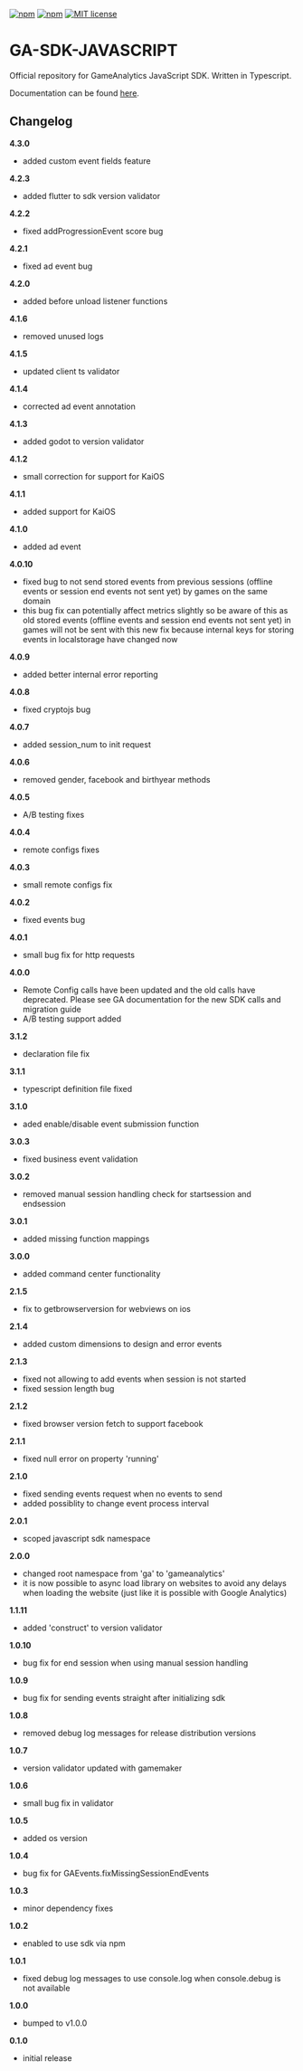 [![npm](https://img.shields.io/npm/v/gameanalytics.svg)](https://www.npmjs.com/package/gameanalytics)
[![npm](https://img.shields.io/npm/dt/gameanalytics.svg?label=npm%20downloads)](https://www.npmjs.com/package/gameanalytics)
[![MIT license](http://img.shields.io/badge/license-MIT-brightgreen.svg)](http://opensource.org/licenses/MIT)

GA-SDK-JAVASCRIPT
=================

Official repository for GameAnalytics JavaScript SDK. Written in Typescript.

Documentation can be found [here](https://gameanalytics.com/docs/javascript-sdk).

Changelog
---------
<!--(CHANGELOG_TOP)-->
**4.3.0**
* added custom event fields feature

**4.2.3**
* added flutter to sdk version validator

**4.2.2**
* fixed addProgressionEvent score bug

**4.2.1**
* fixed ad event bug

**4.2.0**
* added before unload listener functions

**4.1.6**
* removed unused logs

**4.1.5**
* updated client ts validator

**4.1.4**
* corrected ad event annotation

**4.1.3**
* added godot to version validator

**4.1.2**
* small correction for support for KaiOS

**4.1.1**
* added support for KaiOS

**4.1.0**
* added ad event

**4.0.10**
* fixed bug to not send stored events from previous sessions (offline events or session end events not sent yet) by games on the same domain
* this bug fix can potentially affect metrics slightly so be aware of this as old stored events (offline events and session end events not sent yet) in games will not be sent with this new fix because internal keys for storing events in localstorage have changed now

**4.0.9**
* added better internal error reporting

**4.0.8**
* fixed cryptojs bug

**4.0.7**
* added session_num to init request

**4.0.6**
* removed gender, facebook and birthyear methods

**4.0.5**
* A/B testing fixes

**4.0.4**
* remote configs fixes

**4.0.3**
* small remote configs fix

**4.0.2**
* fixed events bug

**4.0.1**
* small bug fix for http requests

**4.0.0**
* Remote Config calls have been updated and the old calls have deprecated. Please see GA documentation for the new SDK calls and migration guide
* A/B testing support added

**3.1.2**
* declaration file fix

**3.1.1**
* typescript definition file fixed

**3.1.0**
* aded enable/disable event submission function

**3.0.3**
* fixed business event validation

**3.0.2**
* removed manual session handling check for startsession and endsession

**3.0.1**
* added missing function mappings

**3.0.0**
* added command center functionality

**2.1.5**
* fix to getbrowserversion for webviews on ios

**2.1.4**
* added custom dimensions to design and error events

**2.1.3**
* fixed not allowing to add events when session is not started
* fixed session length bug

**2.1.2**
* fixed browser version fetch to support facebook

**2.1.1**
* fixed null error on property 'running'

**2.1.0**
* fixed sending events request when no events to send
* added possiblity to change event process interval

**2.0.1**
* scoped javascript sdk namespace

**2.0.0**
* changed root namespace from 'ga' to 'gameanalytics'
* it is now possible to async load library on websites to avoid any delays when loading the website (just like it is possible with Google Analytics)

**1.1.11**
* added 'construct' to version validator

**1.0.10**
* bug fix for end session when using manual session handling

**1.0.9**
* bug fix for sending events straight after initializing sdk

**1.0.8**
* removed debug log messages for release distribution versions

**1.0.7**
* version validator updated with gamemaker

**1.0.6**
* small bug fix in validator

**1.0.5**
* added os version

**1.0.4**
* bug fix for GAEvents.fixMissingSessionEndEvents

**1.0.3**
* minor dependency fixes

**1.0.2**
* enabled to use sdk via npm

**1.0.1**
* fixed debug log messages to use console.log when console.debug is not available

**1.0.0**
* bumped to v1.0.0

**0.1.0**
* initial release
